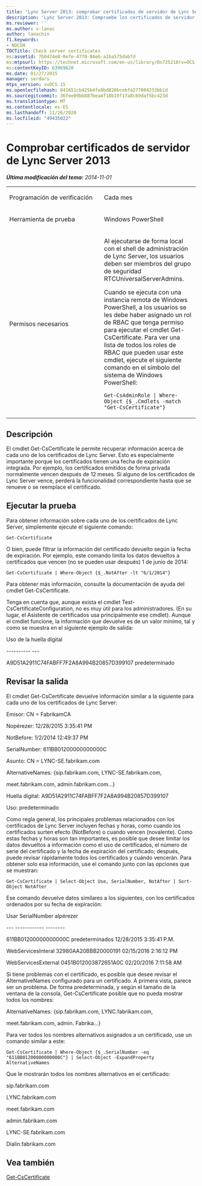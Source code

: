 ```yaml
---
title: 'Lync Server 2013: comprobar certificados de servidor de Lync Server 2013'
description: 'Lync Server 2013: Compruebe los certificados de servidor de Lync Server 2013.'
ms.reviewer: ''
ms.author: v-lanac
author: lanachin
f1.keywords:
- NOCSH
TOCTitle: Check server certificates
ms:assetid: 7b0474e8-0efe-47f0-84eb-a1ba575dabfd
ms:mtpsurl: https://technet.microsoft.com/en-us/library/Dn725210(v=OCS.15)
ms:contentKeyID: 63969620
ms.date: 01/27/2015
manager: serdars
mtps_version: v=OCS.15
ms.openlocfilehash: 641651cb425b4fe8bd820bcebfa277084233bb1d
ms.sourcegitcommit: 36fee89bb887bea4f18b19f17a8c69daf5bc423d
ms.translationtype: MT
ms.contentlocale: es-ES
ms.lasthandoff: 11/26/2020
ms.locfileid: "49435022"
---
```

# <a name="check-lync-server-2013-server-certificates"></a>Comprobar certificados de servidor de Lync Server 2013

<div data-xmlns="http://www.w3.org/1999/xhtml">

<div class="topic" data-xmlns="http://www.w3.org/1999/xhtml" data-msxsl="urn:schemas-microsoft-com:xslt" data-cs="https://msdn.microsoft.com/">

<div data-asp="https://msdn2.microsoft.com/asp">



</div>

<div id="mainSection">

<div id="mainBody">

<span> </span>

_**Última modificación del tema:** 2014-11-01_


<table>
<colgroup>
<col style="width: 50%" />
<col style="width: 50%" />
</colgroup>
<tbody>
<tr class="odd">
<td><p>Programación de verificación</p></td>
<td><p>Cada mes</p></td>
</tr>
<tr class="even">
<td><p>Herramienta de prueba</p></td>
<td><p>Windows PowerShell</p></td>
</tr>
<tr class="odd">
<td><p>Permisos necesarios</p></td>
<td><p>Al ejecutarse de forma local con el shell de administración de Lync Server, los usuarios deben ser miembros del grupo de seguridad RTCUniversalServerAdmins.</p>
<p>Cuando se ejecuta con una instancia remota de Windows PowerShell, a los usuarios se les debe haber asignado un rol de RBAC que tenga permiso para ejecutar el cmdlet Get-CsCertificate. Para ver una lista de todos los roles de RBAC que pueden usar este cmdlet, ejecute el siguiente comando en el símbolo del sistema de Windows PowerShell:</p>
<p><code>Get-CsAdminRole | Where-Object {$_.Cmdlets -match &quot;Get-CsCertificate&quot;}</code></p></td>
</tr>
</tbody>
</table>


<div>

## <a name="description"></a>Descripción

El cmdlet Get-CsCertificate le permite recuperar información acerca de cada uno de los certificados de Lync Server. Esto es especialmente importante porque los certificados tienen una fecha de expiración integrada. Por ejemplo, los certificados emitidos de forma privada normalmente vencen después de 12 meses. Si alguno de los certificados de Lync Server vence, perderá la funcionalidad correspondiente hasta que se renueve o se reemplace el certificado.

</div>

<div>

## <a name="running-the-test"></a>Ejecutar la prueba

Para obtener información sobre cada uno de los certificados de Lync Server, simplemente ejecute el siguiente comando:

`Get-CsCertificate`

O bien, puede filtrar la información del certificado devuelto según la fecha de expiración. Por ejemplo, este comando limita los datos devueltos a certificados que vencen (no se pueden usar después) 1 de junio de 2014:

`Get-CsCertificate | Where-Object {$_.NotAfter -lt "6/1/2014"}`

Para obtener más información, consulte la documentación de ayuda del cmdlet Get-CsCertificate.

Tenga en cuenta que, aunque exista el cmdlet Test-CsCertificateConfiguration, no es muy útil para los administradores. (En su lugar, el Asistente de certificados usa principalmente ese cmdlet). Aunque el cmdlet funcione, la información que devuelve es de un valor mínimo, tal y como se muestra en el siguiente ejemplo de salida:

Uso de la huella digital

\---------- ---

A9D51A2911C74FABFF7F2A8A994B20857D399107 predeterminado

</div>

<div>

## <a name="reviewing-the-output"></a>Revisar la salida

El cmdlet Get-CsCertificate devuelve información similar a la siguiente para cada uno de los certificados de Lync Server:

Emisor: CN = FabrikamCA

Nopérezer: 12/28/2015 3:35:41 PM

NotBefore: 1/2/2014 12:49:37 PM

SerialNumber: 611BB01200000000000C

Asunto: CN = LYNC-SE.fabrikam.com

AlternativeNames: {sip.fabrikam.com, LYNC-SE.fabrikam.com,

meet.fabrikam.com, admin.fabrikam.com...}

Huella digital: A9D51A2911C74FABFF7F2A8A994B20857D399107

Uso: predeterminado

Como regla general, los principales problemas relacionados con los certificados de Lync Server incluyen fechas y horas, como cuando los certificados surten efecto (NotBefore) o cuando vencen (novalente). Como estas fechas y horas son tan importantes, es posible que desee limitar los datos devueltos a información como el uso de certificados, el número de serie del certificado y la fecha de expiración del certificado; después, puede revisar rápidamente todos los certificados y cuándo vencerán. Para obtener solo esa información, use el comando junto con las opciones que se muestran:

`Get-CsCertificate | Select-Object Use, SerialNumber, NotAfter | Sort-Object NotAfter`

Ese comando devuelve datos similares a los siguientes, con los certificados ordenados por su fecha de expiración:

Usar SerialNumber alpérezer

\--- ------------ --------

611BB01200000000000C predeterminados 12/28/2015 3:35:41 P.M.

WebServicesInteral 32980AA20BBB20000191 02/15/2016 2:16:12 PM

WebServicesExternal 0451B012003872651A0C 02/20/2016 7:11:58 AM

Si tiene problemas con el certificado, es posible que desee revisar el AlternativeNames configurado para un certificado. A primera vista, parece ser un problema. De forma predeterminada, y según el tamaño de la ventana de la consola, Get-CsCertificate posible que no pueda mostrar todos los nombres:

AlternativeNames: {sip.fabrikam.com, LYNC.fabrikam.com,

meet.fabrikam.com, admin. Fabrika...}

Para ver todos los nombres alternativos asignados a un certificado, use un comando similar a este:

`Get-CsCertificate | Where-Object {$_.SerialNumber -eq "611BB01200000000000C"} | Select-Object -ExpandProperty AlternativeNames`

Que le mostrarán todos los nombres alternativos en el certificado:

sip.fabrikam.com

LYNC.fabrikam.com

meet.fabrikam.com

admin.fabrikam.com

LYNC-SE.fabrikam.com

Dialin.fabrikam.com

</div>

<div>

## <a name="see-also"></a>Vea también


[Get-CsCertificate](https://docs.microsoft.com/powershell/module/skype/Get-CsCertificate)  
  

</div>

</div>

<span> </span>

</div>

</div>

</div>

